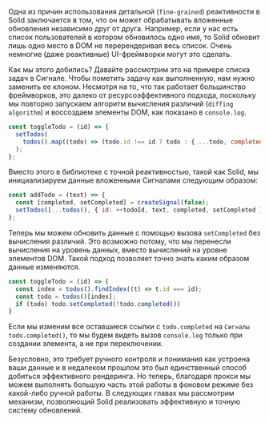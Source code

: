 Одна из причин использования детальной (`fine-grained`) реактивности в Solid заключается в том, что он может обрабатывать вложенные обновления независимо друг от друга. Например, если у нас есть список пользователей в котором обновилось одно имя, то Solid обновит лишь одно место в DOM не перерендеривая весь список. Очень немногие (даже реактивные) UI-фреймворки могут это сделать.

Как мы этого добились? Давайте рассмотрим это на примере списка задач в Сигнале. Чтобы пометить задачу как выполненную, нам нужно заменить ее клоном. Несмотря на то, что так работает большинство фреймворков, это далеко от ресурсоэффективного подхода, поскольку мы повторно запускаем алгоритм вычисления различий (`diffing algorithm`) и воссоздаем элементы DOM, как показано в `console.log`.

```js
const toggleTodo = (id) => {
  setTodos(
    todos().map((todo) => (todo.id !== id ? todo : { ...todo, completed: !todo.completed })),
  );
};
```

Вместо этого в библиотеке с точной реактивностью, такой как Solid, мы инициализируем данные вложенными Сигналами следующим образом:

```js
const addTodo = (text) => {
  const [completed, setCompleted] = createSignal(false);
  setTodos([...todos(), { id: ++todoId, text, completed, setCompleted }]);
};
```

Теперь мы можем обновить данные с помощью вызова `setCompleted` без вычисления различий. Это возможно потому, что мы перенесли вычисления на уровень данных, вместо вычислений на уровне элементов DOM. Такой подход позволяет точно знать каким образом данные изменяются.

```js
const toggleTodo = (id) => {
  const index = todos().findIndex((t) => t.id === id);
  const todo = todos()[index];
  if (todo) todo.setCompleted(!todo.completed())
}
```

Если мы изменим все оставшиеся ссылки с `todo.completed` на `Сигналы` `todo.completed()`, то мы будем видеть вызов `console.log` только при создании элемента, а не при переключении.

Безусловно, это требует ручного контроля и понимания как устроена ваши данные и в недалеком прошлом это был единственный способ добиться эффективного рендеринга. Но теперь, благодаря прокси мы можем выполнять большую часть этой работы в фоновом режиме без какой-либо ручной работы. В следующих главах мы рассмотрим механизм, позволяющий Solid реализовать эффективную и точную систему обновлений.
